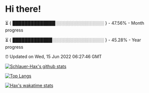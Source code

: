# Hi there!

⏳ { ██████████████░░░░░░░░░░░░░░░░ } - 47.56% - Month progress

⏳ { █████████████░░░░░░░░░░░░░░░░░ } - 45.28% - Year progress

⏰ Updated on Wed, 15 Jun 2022 06:27:46 GMT


[![Schlauer-Hax's github stats](https://github-readme-stats.vercel.app/api?username=Schlauer-Hax&show_icons=true&theme=dark&count_private=true)](https://github.com/Schlauer-Hax)


[![Top Langs](https://github-readme-stats.vercel.app/api/top-langs/?username=Schlauer-Hax&layout=compact&theme=dark)](https://github.com/Schlauer-Hax?tab=repositories)


[![Hax's wakatime stats](https://github-readme-stats.vercel.app/api/wakatime?username=Hax&theme=dark)](https://wakatime.com/@Hax)

